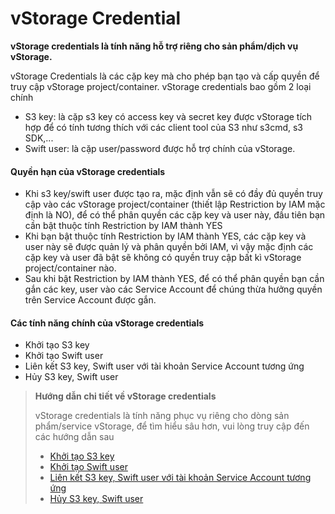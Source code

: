 # vStorage Credential

**vStorage credentials là tính năng hỗ trợ riêng cho sản phẩm/dịch vụ vStorage.** 

vStorage Credentials là các cặp key mà cho phép bạn tạo và cấp quyền để truy cập vStorage project/container. vStorage credentials bao gồm 2 loại chính

* S3 key: là cặp s3 key có access key và secret key được vStorage tích hợp để có tính tương thích với các client tool của S3 như s3cmd, s3 SDK,...
* Swift user: là cặp user/password được hỗ trợ chính của vStorage.

#### **Quyền hạn của vStorage credentials** 

* Khi s3 key/swift user được tạo ra, mặc định vẫn sẽ có đầy đủ quyền truy cập vào các vStorage project/container (thiết lập Restriction by IAM mặc định là NO), để có thể phân quyền các cặp key và user này, đầu tiên bạn cần bật thuộc tính Restriction by IAM thành YES
* Khi bạn bật thuộc tính Restriction by IAM thành YES, các cặp key và user này sẽ được quản lý và phân quyền bởi IAM, vì vậy mặc định các cặp key và user đã bật sẽ không có quyền truy cập bất kì vStorage project/container nào.
* Sau khi bật Restriction by IAM thành YES, để có thể phân quyền bạn cần gắn các key, user vào các Service Account để chúng thừa hưởng quyền trên Service Account được gắn.

#### Các tính năng chính của vStorage credentials 

* Khởi tạo S3 key
* Khởi tạo Swift user
* Liên kết S3 key, Swift user với tài khoản Service Account tương ứng
* Hủy S3 key, Swift user

> **Hướng dẫn chi tiết về vStorage credentials**
>
> vStorage credentials là tính năng phục vụ riêng cho dòng sản phẩm/service vStorage, để tìm hiểu sâu hơn, vui lòng truy cập đến các hướng dẫn sau
>
> * [Khởi tạo S3 key](https://docs.vngcloud.vn/pages/viewpage.action?pageId=59804857\&src=contextnavpagetreemode)
> * [Khởi tạo Swift user](https://docs.vngcloud.vn/pages/viewpage.action?pageId=59804859\&src=contextnavpagetreemode)
> * [Liên kết S3 key, Swift user với tài khoản Service Account tương ứng](https://docs.vngcloud.vn/pages/viewpage.action?pageId=59804923\&src=contextnavpagetreemode)
> * [Hủy S3 key, Swift user](https://docs.vngcloud.vn/pages/viewpage.action?pageId=59805160)

